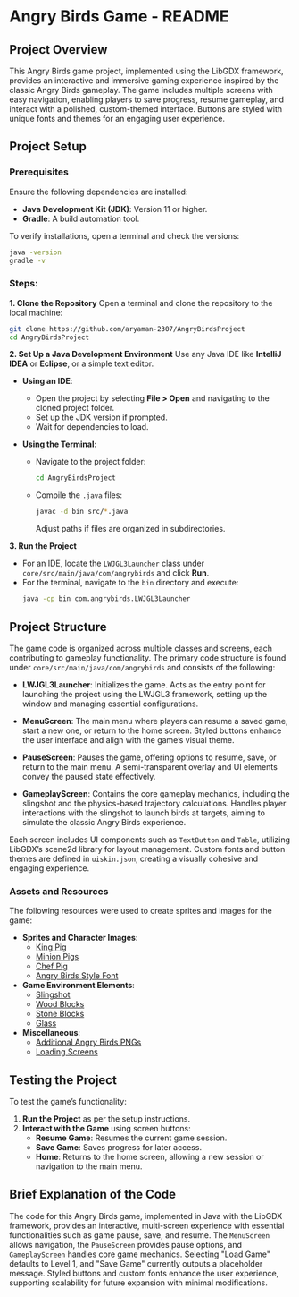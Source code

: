 # Angry Birds Game - README

## Project Overview

This Angry Birds game project, implemented using the LibGDX framework, provides an interactive and immersive gaming experience inspired by the classic Angry Birds gameplay. The game includes multiple screens with easy navigation, enabling players to save progress, resume gameplay, and interact with a polished, custom-themed interface. Buttons are styled with unique fonts and themes for an engaging user experience.

## Project Setup

### Prerequisites

Ensure the following dependencies are installed:
- **Java Development Kit (JDK)**: Version 11 or higher.
- **Gradle**: A build automation tool.

To verify installations, open a terminal and check the versions:
   ```bash
   java -version
   gradle -v
   ```

### Steps:

**1. Clone the Repository**
   Open a terminal and clone the repository to the local machine:
   ```bash
   git clone https://github.com/aryaman-2307/AngryBirdsProject
   cd AngryBirdsProject
   ```

**2. Set Up a Java Development Environment**
   Use any Java IDE like **IntelliJ IDEA** or **Eclipse**, or a simple text editor.

   - **Using an IDE**:
     - Open the project by selecting **File > Open** and navigating to the cloned project folder.
     - Set up the JDK version if prompted.
     - Wait for dependencies to load.

   - **Using the Terminal**:
     - Navigate to the project folder:
       ```bash
       cd AngryBirdsProject
       ```
     - Compile the `.java` files:
       ```bash
       javac -d bin src/*.java
       ```
       Adjust paths if files are organized in subdirectories.

**3. Run the Project**
   - For an IDE, locate the `LWJGL3Launcher` class under `core/src/main/java/com/angrybirds` and click **Run**.
   - For the terminal, navigate to the `bin` directory and execute:
     ```bash
     java -cp bin com.angrybirds.LWJGL3Launcher
     ```

## Project Structure

The game code is organized across multiple classes and screens, each contributing to gameplay functionality. The primary code structure is found under `core/src/main/java/com/angrybirds` and consists of the following:

- **LWJGL3Launcher**: Initializes the game. Acts as the entry point for launching the project using the LWJGL3 framework, setting up the window and managing essential configurations.
  
- **MenuScreen**: The main menu where players can resume a saved game, start a new one, or return to the home screen. Styled buttons enhance the user interface and align with the game’s visual theme.
  
- **PauseScreen**: Pauses the game, offering options to resume, save, or return to the main menu. A semi-transparent overlay and UI elements convey the paused state effectively.
  
- **GameplayScreen**: Contains the core gameplay mechanics, including the slingshot and the physics-based trajectory calculations. Handles player interactions with the slingshot to launch birds at targets, aiming to simulate the classic Angry Birds experience.

Each screen includes UI components such as `TextButton` and `Table`, utilizing LibGDX’s scene2d library for layout management. Custom fonts and button themes are defined in `uiskin.json`, creating a visually cohesive and engaging experience.

### Assets and Resources

The following resources were used to create sprites and images for the game:

- **Sprites and Character Images**:
   - [King Pig](https://angrybirds.fandom.com/wiki/King_Pig?file=KingPigToons-SmileGrin.png)
   - [Minion Pigs](https://angrybirds.fandom.com/wiki/Minion_Pigs/Small_Pig)
   - [Chef Pig](https://angrybirds.fandom.com/wiki/Chef_Pig)
   - [Angry Birds Style Font](https://www.dafont.com/angrybirds.font?psize=s)
- **Game Environment Elements**:
   - [Slingshot](https://angrybirds.fandom.com/wiki/Slingshot)
   - [Wood Blocks](https://angrybirds.fandom.com/wiki/Wood)
   - [Stone Blocks](https://angrybirds.fandom.com/wiki/Stone?file=Toons_Stone_Block.png)
   - [Glass](https://angrybirds.fandom.com/wiki/Glass)
- **Miscellaneous**:
   - [Additional Angry Birds PNGs](https://www.freeiconspng.com/images/angry-birds-png)
   - [Loading Screens](https://angrybirds.fandom.com/wiki/Angry_Birds_(series)/Loading_Screens)

## Testing the Project

To test the game’s functionality:

1. **Run the Project** as per the setup instructions.
2. **Interact with the Game** using screen buttons:
   - **Resume Game**: Resumes the current game session.
   - **Save Game**: Saves progress for later access.
   - **Home**: Returns to the home screen, allowing a new session or navigation to the main menu.

## Brief Explanation of the Code

The code for this Angry Birds game, implemented in Java with the LibGDX framework, provides an interactive, multi-screen experience with essential functionalities such as game pause, save, and resume. The `MenuScreen` allows navigation, the `PauseScreen` provides pause options, and `GameplayScreen` handles core game mechanics. Selecting "Load Game" defaults to Level 1, and "Save Game" currently outputs a placeholder message. Styled buttons and custom fonts enhance the user experience, supporting scalability for future expansion with minimal modifications.


